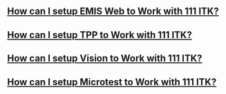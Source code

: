 ## [How can I setup EMIS Web to Work with 111 ITK?](emisweb.md)

## [How can I setup TPP to Work with 111 ITK?](systmone.md)

## [How can I setup Vision to Work with 111 ITK?](vision.md)

## [How can I setup Microtest to Work with 111 ITK?](microtest.md)
